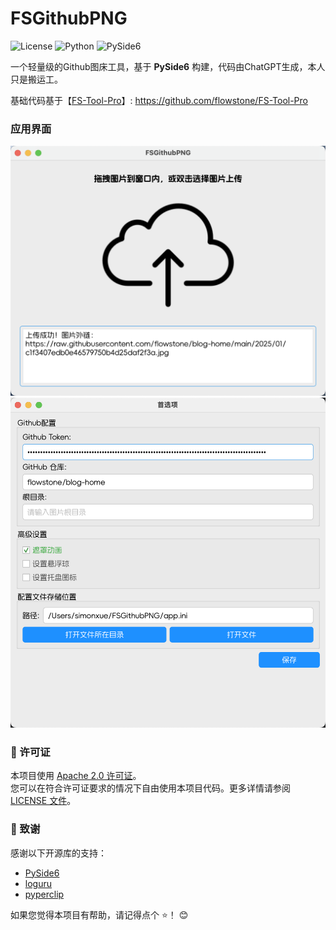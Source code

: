 # FSGithubPNG
![License](https://img.shields.io/badge/license-Apache%202.0-blue)
![Python](https://img.shields.io/badge/python-3.9%2B-blue)
![PySide6](https://img.shields.io/badge/PySide-6.8.1%2B-orange)

一个轻量级的Github图床工具，基于 **PySide6** 构建，代码由ChatGPT生成，本人只是搬运工。

基础代码基于【[FS-Tool-Pro](https://github.com/flowstone/FS-Tool-Pro)】: https://github.com/flowstone/FS-Tool-Pro

### 应用界面
<img src="https://raw.githubusercontent.com/flowstone/FSGithubPNG/main/preview/1.png" alt="Example" width="600">
<img src="https://raw.githubusercontent.com/flowstone/FSGithubPNG/main/preview/2.png" alt="Example" width="600">


### 📜 许可证

本项目使用 [Apache 2.0 许可证](https://github.com/flowstone/FSGithubPNG/blob/main/LICENSE)。  
您可以在符合许可证要求的情况下自由使用本项目代码。更多详情请参阅 [LICENSE 文件](https://github.com/flowstone/FSGithubPNG/blob/main/LICENSE)。



### 🙌 致谢

感谢以下开源库的支持：

- [PySide6](https://doc.qt.io/qtforpython-6/)
- [loguru](https://github.com/Delgan/loguru)
- [pyperclip](https://github.com/asweigart/pyperclip)

如果您觉得本项目有帮助，请记得点个 ⭐️！ 😊
